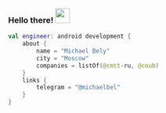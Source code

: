 ### Hello there! <img src="https://raw.githubusercontent.com/wasabeef/wasabeef/master/icons/wave.gif" width="30px">

```kotlin
val engineer: android development {
    about {
        name = "Michael Bely"
        city = "Moscow"
        companies = listOf(@cmtt-ru, @coub)
    }
    links {
        telegram = "@michaelbel"
    }
}
```
